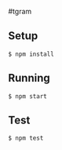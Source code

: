 #tgram

## Setup

```
$ npm install
```

## Running

```
$ npm start
```

## Test

```
$ npm test
```

